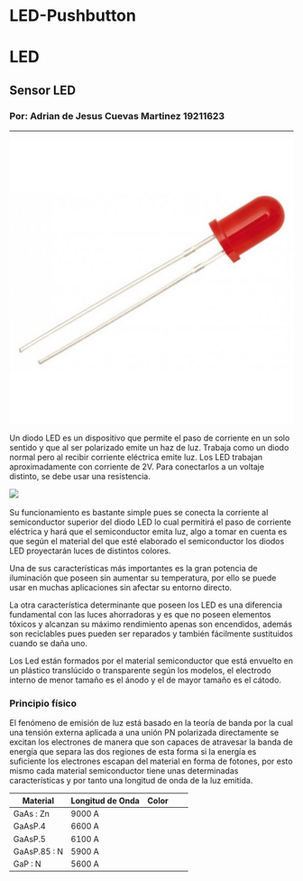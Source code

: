 # LED-Pushbutton
# LED
## Sensor LED
### Por: Adrian de Jesus Cuevas Martinez 19211623
------
![](LEDRojo.jpg)

Un diodo LED es un dispositivo que permite el paso de corriente en un solo sentido y que al ser polarizado
emite un haz de luz. Trabaja como un diodo normal pero al recibir corriente eléctrica emite luz. Los LED
trabajan aproximadamente con corriente de 2V. Para conectarlos a un voltaje distinto, se debe usar una
resistencia.

![](Led.jpg)

Su funcionamiento es bastante simple pues se conecta la corriente al semiconductor superior del diodo LED lo cual permitirá el paso de corriente eléctrica y hará que el semiconductor emita luz, algo a tomar en cuenta es que según el material del que esté elaborado el semiconductor los diodos LED proyectarán luces de distintos colores.

Una de sus características más importantes es la gran potencia de iluminación que poseen sin aumentar su temperatura, por ello se puede usar en muchas aplicaciones sin afectar su entorno directo.

La otra característica determinante que poseen los LED es una diferencia fundamental con las luces ahorradoras y es que no poseen elementos tóxicos y alcanzan su máximo rendimiento apenas son encendidos, además son reciclables pues pueden ser reparados y también fácilmente sustituidos cuando se daña uno.

Los Led están formados por el material semiconductor que está envuelto en un plástico translúcido o transparente según los modelos, el electrodo interno de menor tamaño es el ánodo y el de mayor tamaño es el cátodo.

### Principio físico
El fenómeno de emisión de luz está basado en la teoría de banda por la cual una tensión externa aplicada a una unión PN polarizada directamente se excitan los electrones de manera que son capaces de atravesar la banda de energía que separa las dos regiones de esta forma si la energía es suficiente los electrones escapan del material en forma de fotones, por esto mismo cada material semiconductor tiene unas determinadas características y por tanto una longitud de onda de la luz emitida.

|  Material |  Longitud de Onda | Color  |   |   |
|---|---|---|---|---|
| GaAs : Zn  | 9000 A  |   |   |   |
| GaAsP.4  |  6600 A |   |   |   |
| GaAsP.5  | 6100 A |   |   |   |
| GaAsP.85 : N  | 5900 A  |   |   |   |
| GaP : N  | 5600 A  |   |   |   |





